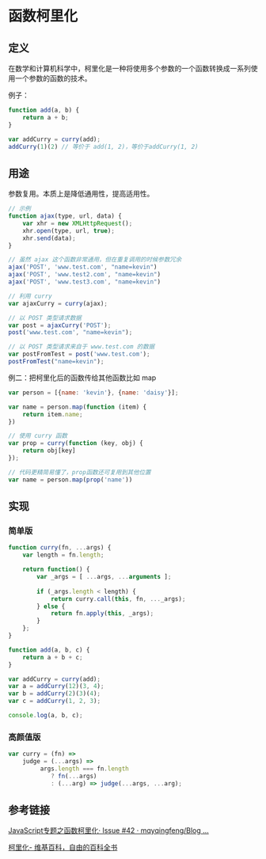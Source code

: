 # 函数柯里化

## 定义

在数学和计算机科学中，柯里化是一种将使用多个参数的一个函数转换成一系列使用一个参数的函数的技术。

例子：

```js
function add(a, b) {
    return a + b;
}

var addCurry = curry(add);
addCurry(1)(2) // 等价于 add(1, 2)，等价于addCurry(1, 2)
```

## 用途

参数复用。本质上是降低通用性，提高适用性。

```js
// 示例
function ajax(type, url, data) {
    var xhr = new XMLHttpRequest();
    xhr.open(type, url, true);
    xhr.send(data);
}

// 虽然 ajax 这个函数非常通用，但在重复调用的时候参数冗余
ajax('POST', 'www.test.com', "name=kevin")
ajax('POST', 'www.test2.com', "name=kevin")
ajax('POST', 'www.test3.com', "name=kevin")

// 利用 curry
var ajaxCurry = curry(ajax);

// 以 POST 类型请求数据
var post = ajaxCurry('POST');
post('www.test.com', "name=kevin");

// 以 POST 类型请求来自于 www.test.com 的数据
var postFromTest = post('www.test.com');
postFromTest("name=kevin");
```

例二：把柯里化后的函数传给其他函数比如 map 

```js
var person = [{name: 'kevin'}, {name: 'daisy'}];

var name = person.map(function (item) {
    return item.name;
})

// 使用 curry 函数
var prop = curry(function (key, obj) {
    return obj[key]
});

// 代码更精简易懂了，prop函数还可复用到其他位置
var name = person.map(prop('name'))
```

## 实现

### 简单版

```js
function curry(fn, ...args) {
    var length = fn.length;

    return function() {
        var _args = [ ...args, ...arguments ];
        
        if (_args.length < length) {
            return curry.call(this, fn, ..._args);
        } else {
            return fn.apply(this, _args);
        }
    };
}

function add(a, b, c) {
    return a + b + c;
}

var addCurry = curry(add);
var a = addCurry(12)(3, 4);
var b = addCurry(2)(3)(4);
var c = addCurry(1, 2, 3);

console.log(a, b, c);
```

### 高颜值版

```js
var curry = (fn) =>
    judge = (...args) => 
         args.length === fn.length
            ? fn(...args)
            : (...arg) => judge(...args, ...arg);
```



## 参考链接

[JavaScript专题之函数柯里化· Issue #42 · mqyqingfeng/Blog ...](https://github.com/mqyqingfeng/Blog/issues/42)

[柯里化- 维基百科，自由的百科全书](https://zh.wikipedia.org/zh/%E6%9F%AF%E9%87%8C%E5%8C%96)

